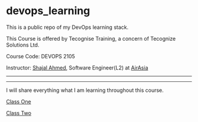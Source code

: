 # devops_learning
This is a public repo of my DevOps learning stack.

This Course is offered by Tecognise Training, a concern of Tecognize Solutions Ltd. 

Course Code: DEVOPS 2105

Instructor: [Shajal Ahmed](https://github.com/shajalahamedcse), Software Engineer(L2) at [AirAsia](https://www.airasia.com/en/gb) 

___
___
I will share everything what I am learning throughout this course.

[Class One](https://github.com/sakibahmed872/devops_learning/tree/master/Class%20One)

[Class Two](https://github.com/sakibahmed872/devops_learning/tree/master/Class%20Two)